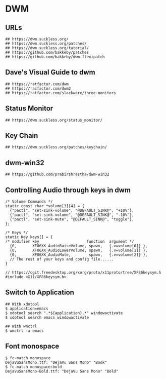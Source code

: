 DWM
===

## URLs

    ## https://dwm.suckless.org/
    ## https://dwm.suckless.org/patches/
    ## https://dwm.suckless.org/tutorial/
    ## https://github.com/bakkeby/patches
    ## https://github.com/bakkeby/dwm-flexipatch

## Dave's Visual Guide to dwm

    ## https://ratfactor.com/dwm
    ## https://racfactor.com/dwm2
    ## https://ratfactor.com/slackware/three-monitors

## Status Monitor

    ## https://dwm.suckless.org/status_monitor/

## Key Chain

    ## https://dwm.suckless.org/patches/keychain/

## dwm-win32

    ## https://github.com/prabirshrestha/dwm-win32

## Controlling Audio through keys in dwm

    /* Volume Commands */
    static const char *volume[3][4] = {
      {"pactl", "set-sink-volume", "@DEFAULT_SINK@", "+10%"},
      {"pactl", "set-sink-volume", "@DEFAULT_SINK@", "-10%"},
      {"pactl", "set-sink-mute", "@DEFAULT_SINK@", "toggle"},
    };

    /* Keys */
    static Key keys[] = {
    /* modifier key                     function  argument */
      {0,       XF86XK_AudioRaiseVolume, spawn,   {.v=volume[0]} },
      {0,       XF86XK_AudioLowerVolume, spawn,   {.v=volume[1]} },
      {0,       XF86XK_AudioMute,        spawn,   {.v=volume[2]} },
      // The rest of your keys and config file......
    }

    // https://cgit.freedesktop.org/xorg/proto/x11proto/tree/XF86keysym.h
    #include <X11/XF86keysym.h>


## Switch to Application

    ## With xdotool
    $ application=emacs
    $ xdotool search ".*${application}.*" windowactivate
    $ xdotool search emacs windowactivate

    ## With wmctrl
    $ wmctrl -a emacs

## Font monospace

    $ fc-match monospace
    DejaVuSansMono.ttf: "DejaVu Sans Mono" "Book"
    $ fc-match monospace:bold
    DejaVuSansMono-Bold.ttf: "DejaVu Sans Mono" "Bold"
